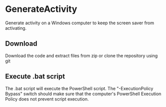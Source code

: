 # GenerateActivity
Generate activity on a Windows computer to keep the screen saver from activating. 

## Download
Download the code and extract files from zip or clone the repository using git

## Execute .bat script
The .bat script will execute the PowerShell script. The "-ExecutionPolicy Bypass" 
switch should make sure that the computer's PowerShell Execution Policy does not 
prevent script execution. 
